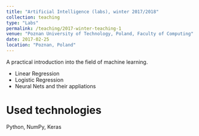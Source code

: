```yaml
---
title: "Artificial Intelligence (labs), winter 2017/2018"
collection: teaching
type: "Labs"
permalink: /teaching/2017-winter-teaching-1
venue: "Poznan University of Technology, Poland, Faculty of Computing"
date: 2017-02-25
location: "Poznan, Poland"
---
```



A practical introduction into the field of machine learning.

* Linear Regression
* Logistic Regression
* Neural Nets and their appliations

Used technologies
======

Python, NumPy, Keras

